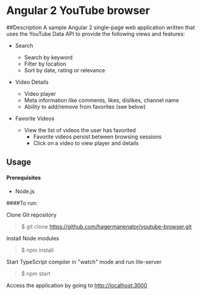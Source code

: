 # Angular 2 YouTube browser

##Description
A sample Angular 2 single-page web application written that uses the YouTube Data API to provide the following views and features:

* Search
    * Search by keyword
    * Filter by location
    * Sort by date, rating or relevance

* Video Details
    * Video player
    * Meta information like comments, likes, dislikes, channel name
    * Ability to add/remove from favorites (see below)

* Favorite Videos
    * View the list of videos the user has favorited
      * Favorite videos persist between browsing sessions
      * Click on a video to view player and details



## Usage

#### Prerequisites
* Node.js


####To run:

Clone Git repository
> $ git clone https://github.com/hagermanenator/youtube-browser.git

Install Node modules
> $ npm install

Start TypeScript compiler in "watch" mode and run lite-server
> $ npm start

Access the application by going to [http://localhost:3000](http://localhost:3000)


